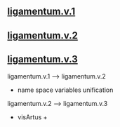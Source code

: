 ## [ligamentum.v.1](_Essentia_hoc/Collectio_Function_design_templates/Architectura_Principium/Arbor_Architecture/Generativus+Inject/ligamentum.v.1)
## [ligamentum.v.2](_Essentia_hoc/Collectio_Function_design_templates/Architectura_Principium/Arbor_Architecture/Generativus+Inject/ligamentum.v.2)
## [ligamentum.v.3](_Essentia_hoc/Collectio_Function_design_templates/Architectura_Principium/Arbor_Architecture/Generativus+Inject/ligamentum.v.3)

ligamentum.v.1 --> ligamentum.v.2
- name space variables unification 

ligamentum.v.2 --> ligamentum.v.3
- visArtus +
